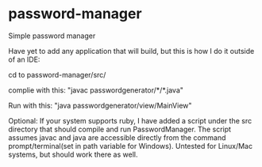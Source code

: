 password-manager
================

Simple password manager

Have yet to add any application that will build, but this is how I do it outside of an IDE:

cd to password-manager/src/

complie with this: "javac passwordgenerator/\*/\*.java"

Run with this: "java passwordgenerator/view/MainView"

Optional:
If your system supports ruby, I have added a script under the src directory that should compile and run PasswordManager. The script assumes javac and java are accessible directly from the command prompt/terminal(set in path variable for Windows). Untested for Linux/Mac systems, but should work there as well.

